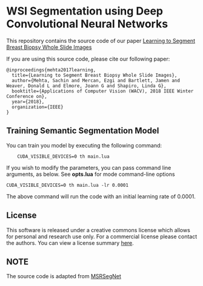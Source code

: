 # WSI Segmentation using Deep Convolutional Neural Networks
This repository contains the source code of our paper [Learning to Segment Breast Biopsy Whole Slide Images](https://arxiv.org/pdf/1709.02554.pdf)

If you are using this source code, please cite our following paper:
```
@inproceedings{mehta2017learning,
  title={Learning to Segment Breast Biopsy Whole Slide Images},
  author={Mehta, Sachin and Mercan, Ezgi and Bartlett, Jamen and Weaver, Donald L and Elmore, Joann G and Shapiro, Linda G},
  booktitle={Applications of Computer Vision (WACV), 2018 IEEE Winter Conference on},
  year={2018},
  organization={IEEE}
}

```

## Training Semantic Segmentation Model
You can train you model by executing the following command:
  ```
      CUDA_VISIBLE_DEVICES=0 th main.lua
  ```
If you wish to modify the parameters, you can pass command line arguments, as below. See **opts.lua** for mode command-line options
```
CUDA_VISIBLE_DEVICES=0 th main.lua -lr 0.0001
```
The above command will run the code with an initial learning rate of 0.0001.

## License
This software is released under a creative commons license which allows for personal and research use only. For a commercial license please contact the authors. You can view a license summary [here](http://creativecommons.org/licenses/by-nc/4.0/).

## NOTE
The source code is adapted from [MSRSegNet](https://github.com/sacmehta/MSRSegNet)
